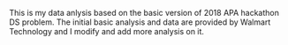 This is my data anlysis based on the basic version of 2018 APA hackathon DS problem.
The initial basic analysis and data are provided by Walmart Technology and I modify and add more analysis on it.
